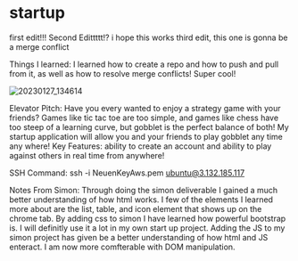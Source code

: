 # startup
first edit!!!
Second Edittttt!? i hope this works
third edit, this one is gonna be a merge conflict 

Things I learned:
I learned how to create a repo and how to push and pull from it, as well as how to resolve merge conflicts! Super cool!

![20230127_134614](https://user-images.githubusercontent.com/122322676/215194023-9445ce16-75c3-43d5-8e69-685200cc5bfd.jpg)


Elevator Pitch:
Have you every wanted to enjoy a strategy game with your friends? Games like tic tac toe are too simple, and games like chess have too steep of a learning curve, but gobblet is the perfect balance of both! My startup application will allow you and your friends to play gobblet any time any where!
Key Features:
ability to create an account and ability to play against others in real time from anywhere!

SSH Command:
ssh -i NeuenKeyAws.pem ubuntu@3.132.185.117

Notes From Simon:
Through doing the simon deliverable I gained a much better understanding of how html works. I few of the elements I learned more about are the list, table, and icon element that shows up on the chrome tab. 
By adding css to simon I have learned how powerful bootstrap is. I will definitly use it a lot in my own start up project.
Adding the JS to my simon project has given be a better understanding of how html and JS enteract. I am now more comfterable with DOM manipulation. 
